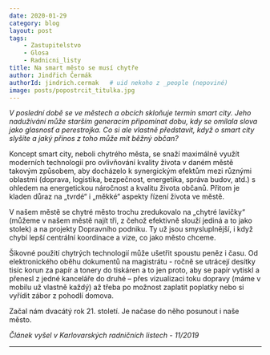 ```yaml
---
date: 2020-01-29
category: blog
layout: post
tags:
    - Zastupitelstvo
    - Glosa
    - Radnicni_listy
title: Na smart město se musí chytře
author: Jindřich Čermák
authorId: jindrich.cermak   # uid nekoho z _people (nepoviné)
image: posts/popostrcit_titulka.jpg
---
```


*V poslední době se ve městech a obcích skloňuje termín smart city. Jeho nadužívání může starším generacím připomínat dobu, kdy se omílala slova jako glasnosť a perestrojka. Co si ale vlastně představit, když o smart city slyšíte a jaký přínos z toho může mít běžný občan?*

Koncept smart city, neboli chytrého města, se snaží maximálně využít moderních technologií pro ovlivňování kvality života v daném městě takovým způsobem, aby docházelo k synergickým efektům mezi různými oblastmi (doprava, logistika, bezpečnost, energetika, správa budov, atd.) s ohledem na energetickou náročnost a kvalitu života občanů. Přitom je kladen důraz na „tvrdé“ i „měkké“ aspekty řízení života ve městě.

V našem městě se chytré město trochu zredukovalo na „chytré lavičky“ (můžeme v našem městě najít tři, z čehož efektivně slouží jediná a to jako stolek) a na projekty Dopravního podniku. Ty už jsou smysluplnější, i když chybí lepší centrální koordinace a vize, co jako město chceme.

Šikovné použití chytrých technologií může ušetřit spoustu peněz i času. Od elektronického oběhu dokumentů na magistrátu - ročně se utrácejí desítky tisíc korun za papír a tonery do tiskáren a to jen proto, aby se papír vytiskl a přenesl z jedné kanceláře do druhé – přes vizualizaci toku dopravy (máme v mobilu už vlastně každý) až třeba po možnost zaplatit poplatky nebo si vyřídit zábor z pohodlí domova.

Začal nám dvacátý rok 21. století. Je načase do něho posunout i naše město.

*Článek vyšel v Karlovarských radničních listech - 11/2019*

- - - 
